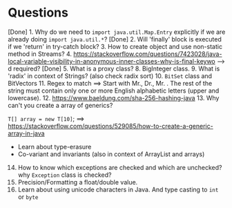 # Questions

[Done] 1. Why do we need to `import java.util.Map.Entry` explicitly if we are already doing `import java.util.*`?
[Done] 2. Will 'finally' block is executed if we 'return' in try-catch block?
3. How to create object and use non-static method in Streams?
4. <https://stackoverflow.com/questions/7423028/java-local-variable-visibility-in-anonymous-inner-classes-why-is-final-keywo>  --> d required?
[Done] 5. What is a proxy class?
8. BigInteger class.
9. What is 'radix' in context of Strings? (also check radix sort)
10. `BitSet` class and BitVectors
11. Regex to match ==> Start with Mr., Dr., Mr. . The rest of the string must contain only one or more English alphabetic letters (upper and lowercase).
12. <https://www.baeldung.com/sha-256-hashing-java>
13. Why can't you create a array of generics?

`T[] array = new T[10]`; ==> <https://stackoverflow.com/questions/529085/how-to-create-a-generic-array-in-java>

* Learn about type-erasure
* Co-variant and invariants (also in context of ArrayList and arrays)

14. How to know which exceptions are checked and which are unchecked? why `Exception` class is checked?
15. Precision/Formatting a float/double value.
16. Learn about using unicode characters in Java. And type casting to `int` or `byte` 
